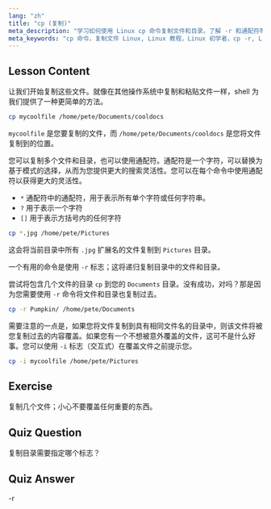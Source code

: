 ```yaml
---
lang: "zh"
title: "cp (复制)"
meta_description: "学习如何使用 Linux cp 命令复制文件和目录。了解 -r 和通配符等选项。今天就开始您的 Linux 之旅吧！"
meta_keywords: "cp 命令，复制文件 Linux, Linux 教程，Linux 初学者，cp -r, Linux 通配符，Linux 指南"
---
```


## Lesson Content

让我们开始复制这些文件。就像在其他操作系统中复制和粘贴文件一样，shell 为我们提供了一种更简单的方法。

```bash
cp mycoolfile /home/pete/Documents/cooldocs
```

`mycoolfile` 是您要复制的文件，而 `/home/pete/Documents/cooldocs` 是您将文件复制到的位置。

您可以复制多个文件和目录，也可以使用通配符。通配符是一个字符，可以替换为基于模式的选择，从而为您提供更大的搜索灵活性。您可以在每个命令中使用通配符以获得更大的灵活性。

- `*` 通配符中的通配符，用于表示所有单个字符或任何字符串。
- `?` 用于表示一个字符
- `[]` 用于表示方括号内的任何字符

```bash
cp *.jpg /home/pete/Pictures
```

这会将当前目录中所有 `.jpg` 扩展名的文件复制到 `Pictures` 目录。

一个有用的命令是使用 `-r` 标志；这将递归复制目录中的文件和目录。

尝试将包含几个文件的目录 `cp` 到您的 `Documents` 目录。没有成功，对吗？那是因为您需要使用 `-r` 命令将文件和目录也复制过去。

```bash
cp -r Pumpkin/ /home/pete/Documents
```

需要注意的一点是，如果您将文件复制到具有相同文件名的目录中，则该文件将被您复制过去的内容覆盖。如果您有一个不想被意外覆盖的文件，这可不是什么好事。您可以使用 `-i` 标志（交互式）在覆盖文件之前提示您。

```bash
cp -i mycoolfile /home/pete/Pictures
```

## Exercise

复制几个文件；小心不要覆盖任何重要的东西。

## Quiz Question

复制目录需要指定哪个标志？

## Quiz Answer

-r
